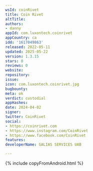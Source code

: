 ```yaml
---
wsId: coinRivet
title: Coin Rivet
altTitle: 
authors:
- danny
appId: com.luxontech.coinrivet
appCountry: ca
idd: '1617049863'
released: 2022-05-11
updated: 2025-05-22
version: 1.3.15
stars: 0
reviews: 0
website: 
repository: 
issue: 
icon: com.luxontech.coinrivet.jpg
bugbounty: 
meta: ok
verdict: custodial
appHashes: 
date: 2024-04-02
signer: 
twitter: CoinRivet
social:
- https://coinrivet.com
- https://www.instagram.com/CoinRivet
- https://www.facebook.com/CoinRivet
features: 
developerName: GALIAS SERVICES UAB

---
```


{% include copyFromAndroid.html %}

